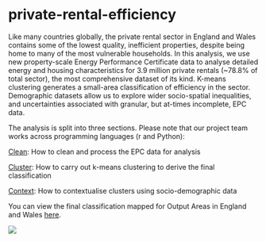 # private-rental-efficiency
Like many countries globally, the private rental sector in England and Wales contains some of the lowest quality, inefficient properties, despite being home to many of the most vulnerable households. In this analysis, we use new property-scale Energy Performance Certificate data to analyse detailed energy and housing characteristics for 3.9 million private rentals (~78.8% of total sector), the most comprehensive dataset of its kind. K-means clustering generates a small-area classification of efficiency in the sector. Demographic datasets allow us to explore wider socio-spatial inequalities, and uncertainties associated with granular, but at-times incomplete, EPC data. 

The analysis is split into three sections. Please note that our project team works across programming languages (r and Python):

[Clean](): How to clean and process the EPC data for analysis

[Cluster](https://github.com/CaitHRobinson/private-rental-efficiency/tree/main/cluster): How to carry out k-means clustering to derive the final classification

[Context](): How to contextualise clusters using socio-demographic data

You can view the final classification mapped for Output Areas in England and Wales [here](https://uobristol.maps.arcgis.com/apps/dashboards/70659ed299ff42bcb9410d6fc270aea4). 

<img src= "https://github.com/user-attachments/assets/4e70dc72-82cb-4221-b327-64c7b031a065">
